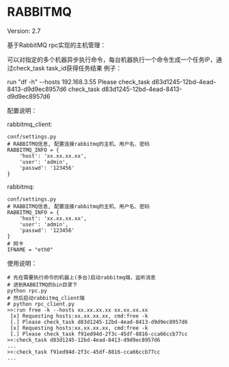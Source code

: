 # RABBITMQ

Version: 2.7

基于RabbitMQ rpc实现的主机管理：

可以对指定的多个机器异步执行命令，每台机器执行一个命令生成一个任务IP，通过check_task task_id获得任务结果
例子：

run "df -h" --hosts 192.168.3.55 
Please check_task d83d1245-12bd-4ead-8413-d9d9ec8957d6
check_task d83d1245-12bd-4ead-8413-d9d9ec8957d6 

配置说明：

rabbitmq_client:

```
conf/settings.py
# RABBITMQ信息, 配置连接rabbitmq的主机、用户名、密码
RABBITMQ_INFO = {
    'host': 'xx.xx.xx.xx',
    'user': 'admin',
    'passwd': '123456'
}
```

rabbitmq:

```
conf/settings.py
# RABBITMQ信息, 配置连接rabbitmq的主机、用户名、密码
RABBITMQ_INFO = {
    'host': 'xx.xx.xx.xx',
    'user': 'admin',
    'passwd': '123456'
}
# 网卡
IFNAME = "eth0"
```

使用说明：

```进到PARSSH的bin目录
# 先在需要执行命令的机器上(多台)启动rabbitmq端，监听消息
# 进到RABBITMQ的bin目录下
python rpc.py
# 然后启动rabbitmq_client端
# python rpc_client.py
>>:run free -k --hosts xx.xx.xx.xx xx.xx.xx.xx
 [x] Requesting hosts:xx.xx.xx.xx, cmd:free -k
 [.] Please check_task d83d1245-12bd-4ead-8413-d9d9ec8957d6
 [x] Requesting hosts:xx.xx.xx.xx, cmd:free -k
 [.] Please check_task f91ed94d-2f3c-45df-8816-cca66ccb77cc
>>:check_task d83d1245-12bd-4ead-8413-d9d9ec8957d6
...
>>:check_task f91ed94d-2f3c-45df-8816-cca66ccb77cc
...
```